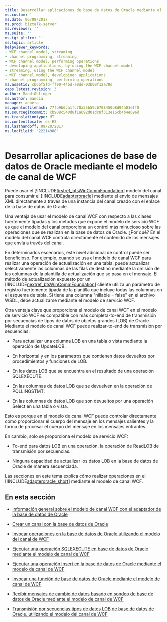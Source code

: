 ```yaml
---
title: Desarrollar aplicaciones de base de datos de Oracle mediante el modelo de canal de WCF | Documentos de Microsoft
ms.custom: ''
ms.date: 06/08/2017
ms.prod: biztalk-server
ms.reviewer: ''
ms.suite: ''
ms.tgt_pltfrm: ''
ms.topic: article
helpviewer_keywords:
- WCF channel model, streaming
- channel programming, streaming
- WCF channel model, performing operations
- developing applications, by using the WCF channel model
- streaming, using the WCF channel model
- WCF channel model, developingn applications
- channel programming, performing operations
ms.assetid: cb6bf5fd-ff90-44bd-a9dd-03b00f12a78d
caps.latest.revision: 3
author: MandiOhlinger
ms.author: mandia
manager: anneta
ms.openlocfilehash: 77fb9b6ca1fc70a55b59c6708450b8d94a01eff8
ms.sourcegitcommit: cb908c540d8f1a692d01dc8f313e16cb4b4e696d
ms.translationtype: MT
ms.contentlocale: es-ES
ms.lasthandoff: 09/20/2017
ms.locfileid: "22214988"
---
```

# <a name="develop-oracle-database-applications-using-the-wcf-channel-model"></a>Desarrollar aplicaciones de base de datos de Oracle mediante el modelo de canal de WCF
Puede usar el [!INCLUDE[firstref_btsWinCommFoundation](../../includes/firstref-btswincommfoundation-md.md)] modelo del canal para consumir el [!INCLUDE[adapteroracle](../../includes/adapteroracle-md.md)] mediante el envío de mensajes XML directamente a través de una instancia del canal creado con el enlace de la base de datos de Oracle.  
  
 Una ventaja de usar el modelo de canal WCF con respecto a las clases fuertemente tipadas y los métodos que expone el modelo de servicio WCF es que el modelo del canal proporciona un control más minucioso sobre las operaciones que se realizan en la base de datos de Oracle. ¿Por qué? En el modelo del canal WCF controla directamente el contenido de los mensajes que envía a través del canal.  
  
 En determinados escenarios, este nivel adicional de control puede ser beneficioso. Por ejemplo, cuando se usa el modelo de canal WCF para realizar una operación de actualización en una tabla, puede actualizar selectivamente las columnas de las filas de destino mediante la omisión de las columnas de la plantilla de actualización que se pasa en el mensaje. El método de actualización expuesto por un [!INCLUDE[nextref_btsWinCommFoundation](../../includes/nextref-btswincommfoundation-md.md)] cliente utiliza un parámetro de registro fuertemente tipada de la plantilla que incluye todas las columnas en el esquema de tabla. Si tiene una columna "nillable = false" en el archivo WSDL, debe actualizarse mediante el modelo de servicio WCF.  
  
 Otra ventaja clave que proporciona el modelo de canal WCF en el modelo de servicio WCF es compatible con más completa-to-end de transmisión por secuencias de tipos de datos de objetos grandes (LOB) de Oracle. Mediante el modelo de canal WCF puede realizar-to-end de transmisión por secuencias:  
  
-   Para actualizar una columna LOB en una tabla o vista mediante la operación de UpdateLOB.  
  
-   En horizontal y en los parámetros que contienen datos devueltos por procedimientos y funciones de LOB.  
  
-   En los datos LOB que se encuentra en el resultado de una operación SQLEXECUTE.  
  
-   En las columnas de datos LOB que se devuelven en la operación de POLLINGSTMT.  
  
-   En las columnas de datos LOB que son devueltos por una operación Select en una tabla o vista.  
  
 Esto es porque en el modelo de canal WCF puede controlar directamente cómo proporcionar el cuerpo del mensaje en los mensajes salientes y la forma de procesar el cuerpo del mensaje en los mensajes entrantes.  
  
 En cambio, solo se proporciona el modelo de servicio WCF:  
  
-   To-end para datos LOB en una operación, la operación de ReadLOB de transmisión por secuencias.  
  
-   Ninguna capacidad de actualizar los datos LOB en la base de datos de Oracle de manera secuenciada.  
  
 Las secciones en este tema explica cómo realizar operaciones en el [!INCLUDE[adapteroracle_short](../../includes/adapteroracle-short-md.md)] mediante el modelo de canal WCF.  
  
## <a name="in-this-section"></a>En esta sección  
  
-   [Información general sobre el modelo de canal WCF con el adaptador de la base de datos de Oracle](../../adapters-and-accelerators/adapter-oracle-database/overview-of-the-wcf-channel-model-with-the-oracle-database-adapter.md) 
  
-   [Crear un canal con la base de datos de Oracle](../../adapters-and-accelerators/adapter-oracle-database/create-a-channel-using-oracle-database.md) 
  
-   [Invocar operaciones en la base de datos de Oracle utilizando el modelo del canal de WCF](../../adapters-and-accelerators/adapter-oracle-database/invoke-operations-on-the-oracle-database-using-the-wcf-channel-model.md)  
  
-   [Ejecutar una operación SQLEXECUTE en base de datos de Oracle mediante el modelo de canal de WCF](../../adapters-and-accelerators/adapter-oracle-database/run-a-sqlexecute-operation-in-oracle-database-using-the-wcf-channel-model.md)  
  
-   [Ejecutar una operación Insert en la base de datos de Oracle mediante el modelo de canal de WCF](../../adapters-and-accelerators/adapter-oracle-database/run-an-insert-operation-in-oracle-database-using-the-wcf-channel-model.md)  
  
-   [Invocar una función de base de datos de Oracle mediante el modelo de canal de WCF](../../adapters-and-accelerators/adapter-oracle-database/invoke-a-function-in-oracle-database-using-the-wcf-channel-model.md)  
  
-   [Recibir mensajes de cambio de datos basado en sondeo de base de datos de Oracle mediante el modelo de canal de WCF](../../adapters-and-accelerators/adapter-oracle-database/receive-polling-based-data-changed-messages-in-oracle-db-using-a-wcf-channel.md)  
  
-   [Transmisión por secuencias tipos de datos LOB de base de datos de Oracle, utilizando el modelo del canal de WCF](../../adapters-and-accelerators/adapter-oracle-database/streaming-oracle-database-lob-data-types-using-the-wcf-channel-model.md)